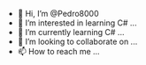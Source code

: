 - 👋 Hi, I’m @Pedro8000
- 👀 I’m interested in learning C# ...
- 🌱 I’m currently learning C# ...
- 💞️ I’m looking to collaborate on ...
- 📫 How to reach me ...

<!---
Pedro8000/Pedro8000 is a ✨ special ✨ repository because its `README.md` (this file) appears on your GitHub profile.
You can click the Preview link to take a look at your changes.
--->

